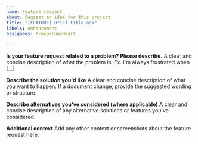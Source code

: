 ```yaml
---
name: Feature request
about: Suggest an idea for this project
title: "[FEATURE] Brief title ask"
labels: enhancement
assignees: ProsperousHeart

---
```


**Is your feature request related to a problem? Please describe.**
A clear and concise description of what the problem is. Ex. I'm always frustrated when [...]

**Describe the solution you'd like**
A clear and concise description of what you want to happen. If a document change, provide the suggested wording or structure.

**Describe alternatives you've considered (where applicable)**
A clear and concise description of any alternative solutions or features you've considered.

**Additional context**
Add any other context or screenshots about the feature request here.
